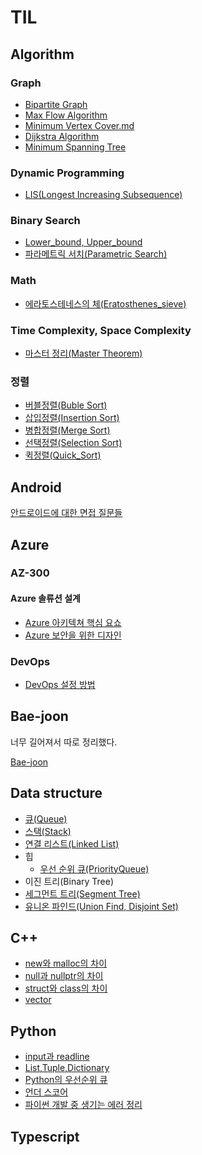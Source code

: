 # TIL

## Algorithm

### Graph

- [Bipartite Graph](https://github.com/Alphanewbie/TIL/blob/master/Algorithm/Graph/Bipartite_Graph/Bipartite_Graph.md)
- [Max Flow Algorithm](https://github.com/Alphanewbie/TIL/blob/master/Algorithm/Graph/Max_Flow_Algorithm/Max_Flow_Algorithm.md)
- [Minimum Vertex Cover.md](https://github.com/Alphanewbie/TIL/blob/master/Algorithm/Graph/Minimum_Vertex_Cover/Minimum_Vertex_Cover.md)
- [Dijkstra Algorithm](https://github.com/Alphanewbie/TIL/blob/master/Algorithm/Graph/Shortest_Path_Problem/Dijkstra_Algorithm/Dijkstra_Algorithm.md)
- [Minimum Spanning Tree](https://github.com/Alphanewbie/TIL/blob/master/Algorithm/Graph/Spanning_Tree/Spanning_Tree.md)

### Dynamic Programming

- [LIS(Longest Increasing Subsequence)](https://github.com/Alphanewbie/TIL/blob/master/Algorithm/Dynamic_Programming/LIS(Longest_Increasing_Subsequence).md)

### Binary Search

- [Lower_bound, Upper_bound](https://github.com/Alphanewbie/TIL/blob/master/Algorithm/Binaray_Search/Lower_bound%2CUpper_bound.md)
- [파라메트릭 서치(Parametric Search)](https://github.com/Alphanewbie/TIL/blob/master/Algorithm/Binaray_Search/Parametric_Search.md)

### Math

- [에라토스테네스의 체(Eratosthenes_sieve)](https://github.com/Alphanewbie/TIL/blob/master/Algorithm/Math/Eratosthenes_sieve/Eratosthenes_sieve.md)

### Time Complexity, Space Complexity

- [마스터 정리(Master Theorem)](https://github.com/Alphanewbie/TIL/blob/master/Algorithm/Time_Complexity%2CSpace_Complexity/Master_Theorem/Master_Theorem.md)

### 정렬

- [버블정렬(Buble Sort)](https://github.com/Alphanewbie/TIL/blob/master/Algorithm/Sort/Bubble_Sort/Buble_Sort.md)
- [삽입정렬(Insertion Sort)](https://github.com/Alphanewbie/TIL/blob/master/Algorithm/Sort/Insertion_Sort/Insertion_Sort.md)
- [병합정렬(Merge Sort)](https://github.com/Alphanewbie/TIL/blob/master/Algorithm/Sort/Merge_Sort/Merge_Sort.md)
- [선택정렬(Selection Sort)](https://github.com/Alphanewbie/TIL/blob/master/Algorithm/Sort/Selection_Sort/Selection_Sort.md)
- [퀵정렬(Quick_Sort)](https://github.com/Alphanewbie/TIL/blob/master/Algorithm/Sort/Quick_Sort/Quick_Sort.md)

## Android

[안드로이드에 대한 면접 질문들](https://github.com/Alphanewbie/TIL/blob/master/Andorid/Android.md)

## Azure

### AZ-300

#### Azure 솔류션 설계

- [Azure 아키텍쳐 핵심 요쇼](https://github.com/Alphanewbie/TIL/blob/master/Azure/AZ-300/Azure_솔류션_설계/Azure_아키텍쳐_핵심_요쇼.md)
- [Azure 보안을 위한 디자인](https://github.com/Alphanewbie/TIL/blob/master/Azure/AZ-300/Azure_솔류션_설계/Azure_보안을_위한_디자인.md)

### DevOps

- [DevOps 설정 방법](https://github.com/Alphanewbie/TIL/blob/master/Azure/DevOps/설정법.md)

## Bae-joon

너무 길어져서 따로 정리했다.

[Bae-joon](https://github.com/Alphanewbie/TIL/tree/master/Bae-joon#bae-joon)

## Data structure

- [큐(Queue)](https://github.com/Alphanewbie/TIL/blob/master/Data_structure/Queue/Queue.md)
- [스택(Stack)](https://github.com/Alphanewbie/TIL/blob/master/Data_structure/Stack/Stack.md)
- [연결 리스트(Linked List)](https://github.com/Alphanewbie/TIL/blob/master/Data_structure/Linked_List/LinkedList.md)
- 힙
  - [우선 순위 큐(PriorityQueue)](https://github.com/Alphanewbie/TIL/blob/master/Data_structure/PriorityQueue/PriorityQueue.md)
- 이진 트리(Binary Tree)
- [세그먼트 트리(Segment Tree)](https://github.com/Alphanewbie/TIL/blob/master/Data_structure/Segment_Tree/Segment_Tree.md)
- [유니온 파인드(Union Find, Disjoint Set)](https://github.com/Alphanewbie/TIL/blob/master/Data_structure/Union_Find%2CDisjoint_Set/Union_Find%2CDisjoint_Set.md)

## C++

- [new와 malloc의 차이](https://github.com/Alphanewbie/TIL/blob/master/c%2B%2B/new와_malloc의_차이.md)
- [null과 nullptr의 차이](https://github.com/Alphanewbie/TIL/blob/master/c%2B%2B/null과_nullptr의_차이.md)
- [struct와 class의 차이](https://github.com/Alphanewbie/TIL/blob/master/c%2B%2B/struct와_class의_차이.md)
- [vector](https://github.com/Alphanewbie/TIL/blob/master/c%2B%2B/vector.md)

## Python

- [input과 readline](https://github.com/Alphanewbie/TIL/blob/master/python/List%2CTuple%2CDictionary.md)
- [List,Tuple,Dictionary](https://github.com/Alphanewbie/TIL/blob/master/python/List%2CTuple%2CDictionary.md)
- [Python의 우선순위 큐](https://github.com/Alphanewbie/TIL/blob/master/python/Python의_우선순위_큐.md)
- [언더 스코어](https://github.com/Alphanewbie/TIL/blob/master/python/언더_스코어.md)
- [파이썬 개발 중 생기는 에러 정리](https://github.com/Alphanewbie/TIL/tree/master/python)

## Typescript

